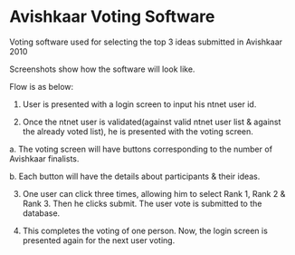 # Avishkaar Voting Software
Voting software used for selecting the top 3 ideas submitted in Avishkaar 2010

Screenshots show how the software will look like.

Flow is as below:

1.    User is presented with a login screen to input his ntnet user id.

2.    Once the ntnet user is validated(against valid ntnet user list & against the already voted list), he is presented with the voting screen.

a.    The voting screen will have buttons corresponding to the number of Avishkaar finalists.

b.    Each button will have the details about participants & their ideas.

3.    One user can click three times, allowing him to select Rank 1, Rank 2 & Rank 3. Then he clicks submit. The user vote is submitted to the database.

4.    This completes the voting of one person. Now, the login screen is presented again for the next user voting.
